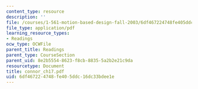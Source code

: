 ```yaml
---
content_type: resource
description: ''
file: /courses/1-561-motion-based-design-fall-2003/6df467224748fe405ddc16dc33bdee1e_connor_ch17.pdf
file_type: application/pdf
learning_resource_types:
- Readings
ocw_type: OCWFile
parent_title: Readings
parent_type: CourseSection
parent_uid: 8e2b5554-8623-f8cb-8835-5a2b2e21c9da
resourcetype: Document
title: connor_ch17.pdf
uid: 6df46722-4748-fe40-5ddc-16dc33bdee1e
---
```

